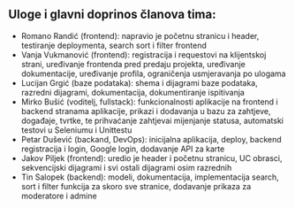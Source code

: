 ## Uloge i glavni doprinos članova tima:
* Romano Randić (frontend): napravio je početnu stranicu i header, testiranje deploymenta, search sort i filter frontend
* Vanja Vukmanović (frontend): registracija i requestovi na klijentskoj strani, uređivanje frontenda pred predaju projekta, uređivanje dokumentacije, uređivanje profila, ograničenja usmjeravanja po ulogama
* Lucijan Grgić (baze podataka): shema i dijagrami baze podataka, razredni dijagrami, dokumentacija, dokumentiranje ispitivanja
* Mirko Bušić (voditelj, fullstack): funkcionalnosti aplikacije na frontend i backend stranama aplikacije, prikazi i dodavanja u bazu za zahtjeve, događaje, tvrtke, te prihvaćanje zahtjevai mijenjanje statusa, automatski testovi u Seleniumu i Unittestu
* Petar Dušević (backand, DevOps): inicijalna aplikacija, deploy, backend registracija i login, Google login, dodavanje API za karte
* Jakov Piljek (frontend): uredio je header i početnu stranicu, UC obrasci, sekvencijski dijagrami i svi ostali dijagrami osim razrednih
* Tin Salopek (backend): modeli, dokumentacija, implementacija search, sort i filter funkcija za skoro sve stranice, dodavanje prikaza za moderatore i admine

